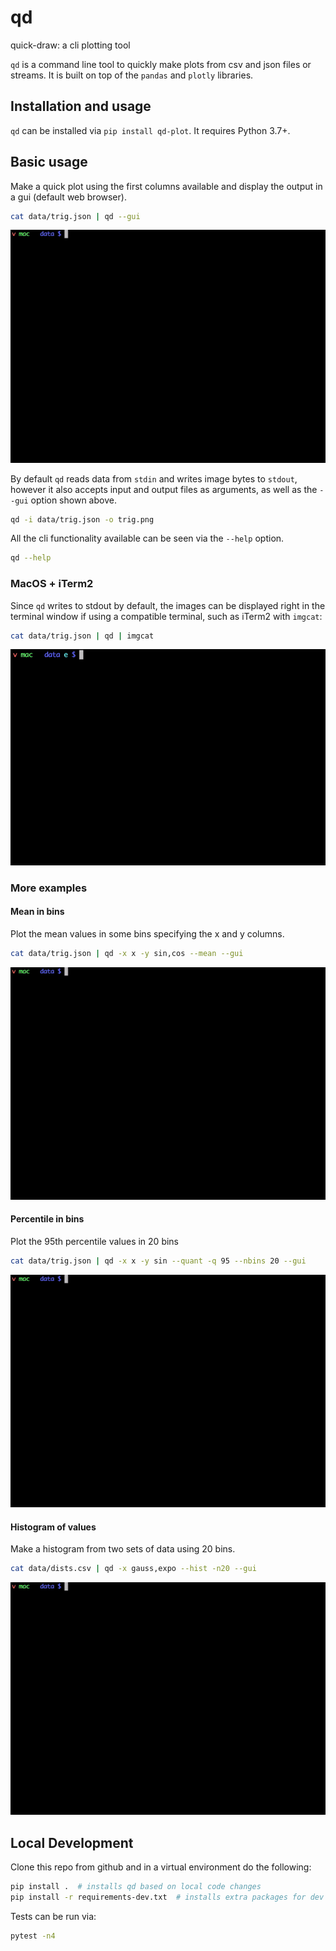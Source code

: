 # qd

quick-draw: a cli plotting tool

`qd` is a command line tool to quickly make plots from csv and json files or
streams. It is built on top of the `pandas` and `plotly` libraries.

## Installation and usage

`qd` can be installed via `pip install qd-plot`. It requires Python 3.7+.

## Basic usage

Make a quick plot using the first columns available and display the output in a gui
(default web browser).

```bash
cat data/trig.json | qd --gui
```
![qd basic](/media/qd_basic.gif)

By default `qd` reads data from `stdin` and writes image bytes to `stdout`, however it
also accepts input and output files as arguments, as well as the `--gui` option shown
above.

```bash
qd -i data/trig.json -o trig.png
```

All the cli functionality available can be seen via the `--help` option.

```bash
qd --help
```

### MacOS + iTerm2

Since `qd` writes to stdout by default, the images can be displayed right in the
terminal window if using a compatible terminal, such as iTerm2 with `imgcat`:

```bash
cat data/trig.json | qd | imgcat
```
<img src="https://raw.githubusercontent.com/velicanu/qd/master/media/qd_basic_imgcat.gif" width="600">


### More examples

#### Mean in bins

Plot the mean values in some bins specifying the x and y columns.

```bash
cat data/trig.json | qd -x x -y sin,cos --mean --gui
```
![qd mean](/media/qd_mean.gif)

#### Percentile in bins

Plot the 95th percentile values in 20 bins

```bash
cat data/trig.json | qd -x x -y sin --quant -q 95 --nbins 20 --gui
```
![qd quant](/media/qd_quant.gif)

#### Histogram of values

Make a histogram from two sets of data using 20 bins.

```bash
cat data/dists.csv | qd -x gauss,expo --hist -n20 --gui
```
![qd hist](/media/qd_hist.gif)

## Local Development

Clone this repo from github and in a virtual environment do the following:

```bash
pip install .  # installs qd based on local code changes
pip install -r requirements-dev.txt  # installs extra packages for dev and testing
```

Tests can be run via:

```bash
pytest -n4
```
